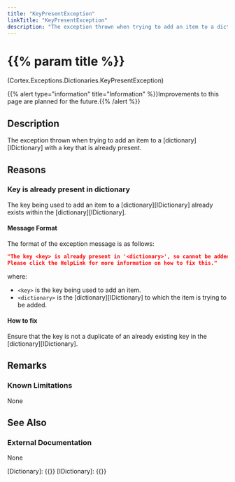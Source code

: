 ```yaml
---
title: "KeyPresentException"
linkTitle: "KeyPresentException"
description: "The exception thrown when trying to add an item to a dictionary with a key that is already present."
---
```


# {{% param title %}}

<p class="namespace">(Cortex.Exceptions.Dictionaries.KeyPresentException)</p>
{{% alert type="information" title="Information" %}}Improvements to this page are planned for the future.{{% /alert %}}

## Description

The exception thrown when trying to add an item to a [dictionary][IDictionary] with a key that is already present.

## Reasons

### Key is already present in dictionary

The key being used to add an item to a [dictionary][IDictionary] already exists within the [dictionary][IDictionary].

#### Message Format

The format of the exception message is as follows:

```json
"The key <key> is already present in '<dictionary>', so cannot be added.
Please click the HelpLink for more information on how to fix this."
```

where:

* `<key>` is the key being used to add an item.
* `<dictionary>` is the [dictionary][IDictionary] to which the item is trying to be added.

#### How to fix

Ensure that the key is not a duplicate of an already existing key in the [dictionary][IDictionary].

## Remarks

### Known Limitations

None

## See Also

### External Documentation

None

[Dictionary]: {{<url path="Cortex.Reference.DataTypes.Collections.Dictionary.MainDoc">}}
[IDictionary]: {{<url path="Cortex.Reference.DataTypes.Collections.IDictionary.MainDoc">}}